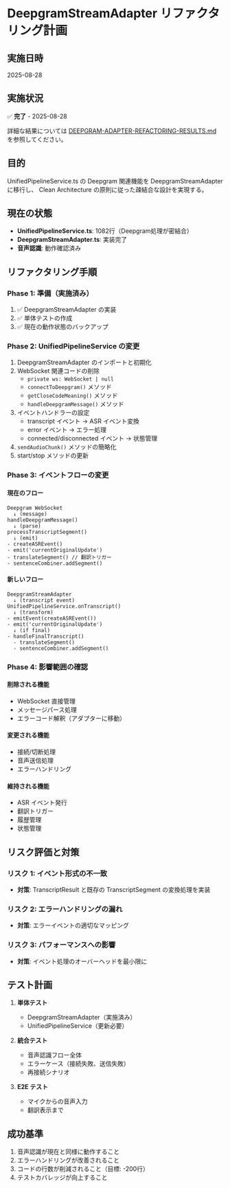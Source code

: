 # DeepgramStreamAdapter リファクタリング計画

## 実施日時
2025-08-28

## 実施状況
✅ **完了** - 2025-08-28

詳細な結果については [DEEPGRAM-ADAPTER-REFACTORING-RESULTS.md](./DEEPGRAM-ADAPTER-REFACTORING-RESULTS.md) を参照してください。

## 目的
UnifiedPipelineService.ts の Deepgram 関連機能を DeepgramStreamAdapter に移行し、
Clean Architecture の原則に従った疎結合な設計を実現する。

## 現在の状態
- **UnifiedPipelineService.ts**: 1082行（Deepgram処理が密結合）
- **DeepgramStreamAdapter.ts**: 実装完了
- **音声認識**: 動作確認済み

## リファクタリング手順

### Phase 1: 準備（実施済み）
1. ✅ DeepgramStreamAdapter の実装
2. ✅ 単体テストの作成
3. ✅ 現在の動作状態のバックアップ

### Phase 2: UnifiedPipelineService の変更
1. DeepgramStreamAdapter のインポートと初期化
2. WebSocket 関連コードの削除
   - `private ws: WebSocket | null`
   - `connectToDeepgram()` メソッド
   - `getCloseCodeMeaning()` メソッド  
   - `handleDeepgramMessage()` メソッド
3. イベントハンドラーの設定
   - transcript イベント → ASR イベント変換
   - error イベント → エラー処理
   - connected/disconnected イベント → 状態管理
4. `sendAudioChunk()` メソッドの簡略化
5. start/stop メソッドの更新

### Phase 3: イベントフローの変更

#### 現在のフロー
```
Deepgram WebSocket
  ↓ (message)
handleDeepgramMessage()
  ↓ (parse)
processTranscriptSegment()
  ↓ (emit)
- createASREvent()
- emit('currentOriginalUpdate')
- translateSegment() // 翻訳トリガー
- sentenceCombiner.addSegment()
```

#### 新しいフロー
```
DeepgramStreamAdapter
  ↓ (transcript event)
UnifiedPipelineService.onTranscript()
  ↓ (transform)
- emitEvent(createASREvent())
- emit('currentOriginalUpdate')
  ↓ (if final)
- handleFinalTranscript()
  - translateSegment()
  - sentenceCombiner.addSegment()
```

### Phase 4: 影響範囲の確認

#### 削除される機能
- WebSocket 直接管理
- メッセージパース処理
- エラーコード解釈（アダプターに移動）

#### 変更される機能
- 接続/切断処理
- 音声送信処理
- エラーハンドリング

#### 維持される機能
- ASR イベント発行
- 翻訳トリガー
- 履歴管理
- 状態管理

## リスク評価と対策

### リスク 1: イベント形式の不一致
- **対策**: TranscriptResult と既存の TranscriptSegment の変換処理を実装

### リスク 2: エラーハンドリングの漏れ
- **対策**: エラーイベントの適切なマッピング

### リスク 3: パフォーマンスへの影響
- **対策**: イベント処理のオーバーヘッドを最小限に

## テスト計画

1. **単体テスト**
   - DeepgramStreamAdapter（実施済み）
   - UnifiedPipelineService（更新必要）

2. **統合テスト**
   - 音声認識フロー全体
   - エラーケース（接続失敗、送信失敗）
   - 再接続シナリオ

3. **E2E テスト**
   - マイクからの音声入力
   - 翻訳表示まで

## 成功基準

1. 音声認識が現在と同様に動作すること
2. エラーハンドリングが改善されること
3. コードの行数が削減されること（目標: -200行）
4. テストカバレッジが向上すること